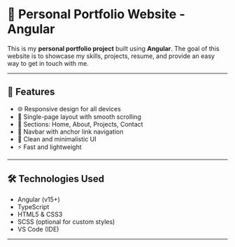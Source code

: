 # 🚀 Personal Portfolio Website - Angular

This is my **personal portfolio project** built using **Angular**. The goal of this website is to showcase my skills, projects, resume, and provide an easy way to get in touch with me.

---

## 📌 Features

- 🌐 Responsive design for all devices
- 🧭 Single-page layout with smooth scrolling
- 💼 Sections: Home, About, Projects, Contact
- 🔗 Navbar with anchor link navigation
- 📄 Clean and minimalistic UI
- ⚡ Fast and lightweight

---

## 🛠️ Technologies Used

- Angular (v15+)
- TypeScript
- HTML5 & CSS3
- SCSS (optional for custom styles)
- VS Code (IDE)

---

